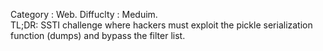 Category : Web.
Diffuclty : Meduim.  
TL;DR: SSTI challenge where hackers must exploit the pickle serialization function (dumps) and bypass the filter list.
